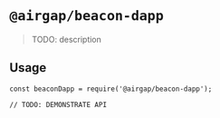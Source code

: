 # `@airgap/beacon-dapp`

> TODO: description

## Usage

```
const beaconDapp = require('@airgap/beacon-dapp');

// TODO: DEMONSTRATE API
```
